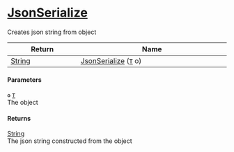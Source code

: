 # [JsonSerialize](./SerializationHelper--JsonSerialize.md)

Creates json string from object

| Return<div><a href="#"><img width=225></a></div> | Name<div><a href="#"><img width=525></a></div> | 
| --- | --- | 
| [String](https://docs.microsoft.com/en-us/dotnet/api/System.String) | [JsonSerialize](./SerializationHelper--JsonSerialize.md) ([`T`](./SerializationHelper--JsonSerialize.md) o) | 


#### Parameters
**`o`**  [`T`](./SerializationHelper--JsonSerialize.md)<br>The object
#### Returns
[String](https://docs.microsoft.com/en-us/dotnet/api/System.String)<br>
The json string constructed from the object